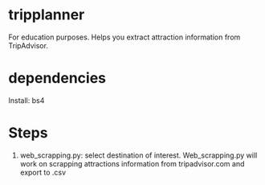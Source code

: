 # tripplanner
For education purposes. Helps you extract attraction information from TripAdvisor.

#  dependencies
Install: bs4

# Steps
1. web_scrapping.py: select destination of interest. Web_scrapping.py will work on scrapping attractions information from tripadvisor.com and export to .csv


